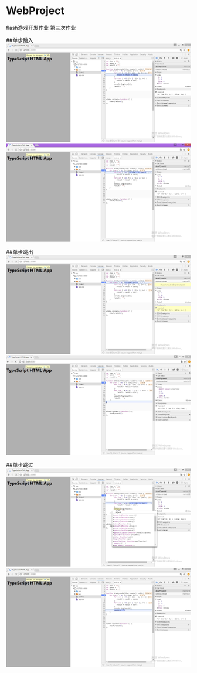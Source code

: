 # WebProject
flash游戏开发作业 第三次作业

##单步跳入
![image](https://github.com/sgdbeijing/WebProject/blob/master/WebProject/单步跳入1.jpg)
![image](https://github.com/sgdbeijing/WebProject/blob/master/WebProject/单步跳入2.jpg)

##单步跳出
![image](https://github.com/sgdbeijing/WebProject/blob/master/WebProject/单步跳出1.jpg)
![image](https://github.com/sgdbeijing/WebProject/blob/master/WebProject/单步跳出2.jpg)

##单步跳过
![image](https://github.com/sgdbeijing/WebProject/blob/master/WebProject/单步跳过1.jpg)
![image](https://github.com/sgdbeijing/WebProject/blob/master/WebProject/单步跳过2.jpg)
